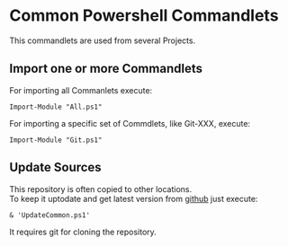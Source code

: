 # Common Powershell Commandlets

This commandlets are used from several Projects.

## Import one or more Commandlets

For importing all Commanlets execute:

    Import-Module "All.ps1"
    
For importing a specific set of Commdlets, like Git-XXX, execute:

    Import-Module "Git.ps1"
    
## Update Sources

This repository is often copied to other locations.  
To keep it uptodate and get latest version from [github](https://github.com/AndyD87/Powershell-Common.git) just execute:

    & 'UpdateCommon.ps1'
    
It requires git for cloning the repository.
